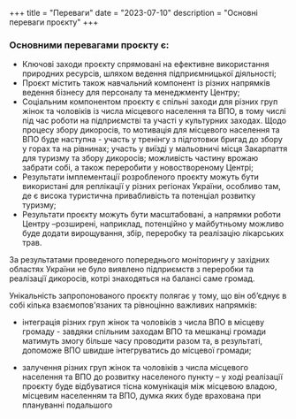 +++
title = "Переваги"
date = "2023-07-10"
description = "Основні переваги проєкту"
+++

### Основними перевагами проєкту є:

- Ключові заходи проєкту спрямовані на ефективне використання природних ресурсів, шляхом ведення підприємницької діяльності;
- Проєкт містить також навчальний компонент із різних напрямків ведення бізнесу для персоналу та менеджменту Центру;
- Соціальним компонентом проєкту є спільні заходи для різних груп жінок та чоловіків із числа місцевого населення та ВПО, в тому числі під час роботи на підприємстві та участі у культурних заходах. Щодо процесу збору дикоросів, то мотивація для місцевого населення та ВПО буде наступна - участь у тренінгу з підготовки бригад до збору у горах та на рівнинах; участь у виїзді у мальовничі місця Закарпаття для туризму та збору дикоросів; можливість частину врожаю забрати собі, а також переробити у новоствореному Центрі;
- Результати імплементації розробленого проєкту можуть бути використані для реплікації у різних регіонах  України, особливо там, де є висока туристична привабливість та потенціал розвитку туризму;
- Результати проєкту можуть бути масштабовані, а напрямки роботи Центру –розширені, наприклад, потенційно у майбутньому можливо буде додати вирощування, збір, переробку та реалізацію лікарських трав.

За результатами проведеного попереднього моніторингу у західних областях України не було виявлено підприємств з переробки та реалізації дикоросів, котрі знаходяться на балансі саме громад.

Унікальність запропонованого проєкту полягає у тому, що він об’єднує в собі кілька взаємопов'язаних та рівноцінно важливих напрямків:

- інтеграція різних груп жінок та чоловіків з числа ВПО в місцеву громаду - завдяки спільним заходам ВПО та мешканці громади матимуть змогу більше часу проводити разом та, в результаті, допоможе ВПО швидше інтегруватись до місцевої громади;

- залучення різних груп жінок та чоловіків з числа місцевого населення та ВПО до розвитку населеного пункту – у ході реалізації проєкту буде відбуватися тісна комунікація між місцевою владою, місцевим населенням та ВПО, думка яких буде врахована при плануванні подальшого
